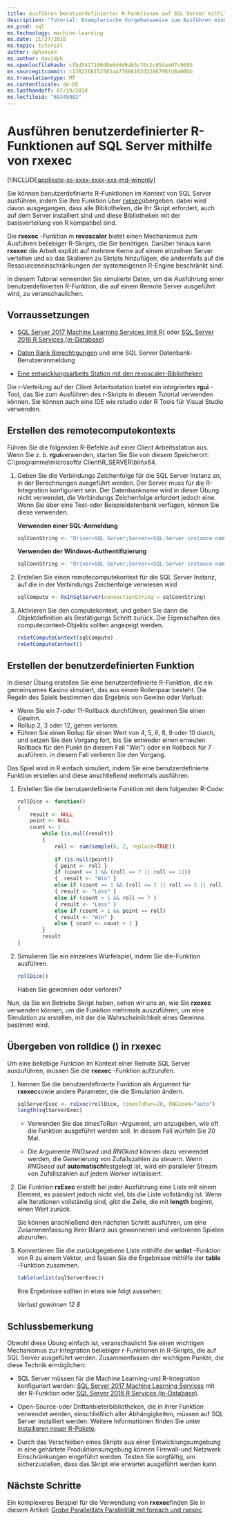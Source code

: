 ```yaml
---
title: Ausführen benutzerdefinierter R-Funktionen auf SQL Server mithilfe von revoscaler rxexec
description: 'Tutorial: Exemplarische Vorgehensweise zum Ausführen eines benutzerdefinierten R-Skripts auf SQL Server mithilfe von revoscaler-Funktionen.'
ms.prod: sql
ms.technology: machine-learning
ms.date: 11/27/2018
ms.topic: tutorial
author: dphansen
ms.author: davidph
ms.openlocfilehash: cfbd5417106d8e6ddd0ab5c76c2c05dae07c0605
ms.sourcegitcommit: c1382268152585aa77688162d2286798fd8a06bb
ms.translationtype: MT
ms.contentlocale: de-DE
ms.lasthandoff: 07/19/2019
ms.locfileid: "68345982"
---
```

# <a name="run-custom-r-functions-on-sql-server-using-rxexec"></a>Ausführen benutzerdefinierter R-Funktionen auf SQL Server mithilfe von rxexec
[!INCLUDE[appliesto-ss-xxxx-xxxx-xxx-md-winonly](../../includes/appliesto-ss-xxxx-xxxx-xxx-md-winonly.md)]

Sie können benutzerdefinierte R-Funktionen im Kontext von SQL Server ausführen, indem Sie Ihre Funktion über [rxexec](https://docs.microsoft.com/machine-learning-server/r-reference/revoscaler/rxexec)übergeben. dabei wird davon ausgegangen, dass alle Bibliotheken, die Ihr Skript erfordert, auch auf dem Server installiert sind und diese Bibliotheken mit der basisverteilung von R kompatibel sind. 

Die **rxexec** -Funktion in **revoscaler** bietet einen Mechanismus zum Ausführen beliebiger R-Skripts, die Sie benötigen. Darüber hinaus kann **rxexec** die Arbeit explizit auf mehrere Kerne auf einem einzelnen Server verteilen und so das Skalieren zu Skripts hinzufügen, die andernfalls auf die Ressourceneinschränkungen der systemeigenen R-Engine beschränkt sind.

In diesem Tutorial verwenden Sie simulierte Daten, um die Ausführung einer benutzerdefinierten R-Funktion, die auf einem Remote Server ausgeführt wird, zu veranschaulichen.

## <a name="prerequisites"></a>Vorraussetzungen

+ [SQL Server 2017 Machine Learning Services (mit R)](../install/sql-machine-learning-services-windows-install.md) oder [SQL Server 2016 R Services (in-Database)](../install/sql-r-services-windows-install.md)
  
+ [Daten Bank Berechtigungen](../security/user-permission.md) und eine SQL Server Datenbank-Benutzeranmeldung

+ [Eine entwicklungsarbeits Station mit den revoscaler-Bibliotheken](../r/set-up-a-data-science-client.md)

Die r-Verteilung auf der Client Arbeitsstation bietet ein integriertes **rgui** -Tool, das Sie zum Ausführen des r-Skripts in diesem Tutorial verwenden können. Sie können auch eine IDE wie rstudio oder R Tools für Visual Studio verwenden.

## <a name="create-the-remote-compute-context"></a>Erstellen des remotecomputekontexts

Führen Sie die folgenden R-Befehle auf einer Client Arbeitsstation aus. Wenn Sie z. b. **rgui**verwenden, starten Sie Sie von diesem Speicherort: C:\programme\microsoft\r Client\R_SERVER\bin\x64\.

1. Geben Sie die Verbindungs Zeichenfolge für die SQL Server Instanz an, in der Berechnungen ausgeführt werden. Der Server muss für die R-Integration konfiguriert sein. Der Datenbankname wird in dieser Übung nicht verwendet, die Verbindungs Zeichenfolge erfordert jedoch eine. Wenn Sie über eine Test-oder Beispieldatenbank verfügen, können Sie diese verwenden.

    **Verwenden einer SQL-Anmeldung**

    ```R
    sqlConnString <- "Driver=SQL Server;Server=<SQL-Server-instance-name>; Database=<database-name>;Uid=<SQL-user-name>;Pwd=<password>"
    ```

    **Verwenden der Windows-Authentifizierung**

    ```R
    sqlConnString <- "Driver=SQL Server;Server=<SQL-Server-instance-name>;Database=<database-name>;Trusted_Connection=True"
    ```

2. Erstellen Sie einen remotecomputekontext für die SQL Server Instanz, auf die in der Verbindungs Zeichenfolge verwiesen wird

    ```R
    sqlCompute <- RxInSqlServer(connectionString = sqlConnString)
    ```

3. Aktivieren Sie den computekontext, und geben Sie dann die Objektdefinition als Bestätigungs Schritt zurück. Die Eigenschaften des computecontext-Objekts sollten angezeigt werden.

    ```R
    rxSetComputeContext(sqlCompute)
    rxGetComputeContext()
    ```

## <a name="create-the-custom-function"></a>Erstellen der benutzerdefinierten Funktion

In dieser Übung erstellen Sie eine benutzerdefinierte R-Funktion, die ein gemeinsames Kasino simuliert, das aus einem Rollenpaar besteht. Die Regeln des Spiels bestimmen das Ergebnis von Gewinn oder Verlust:

+ Wenn Sie ein 7-oder 11-Rollback durchführen, gewinnen Sie einen Gewinn.
+ Rollup 2, 3 oder 12, gehen verloren.
+ Führen Sie einen Rollup für einen Wert von 4, 5, 6, 8, 9 oder 10 durch, und setzen Sie den Vorgang fort, bis Sie entweder einen erneuten Rollback für den Punkt (in diesem Fall "Win") oder ein Rollback für 7 ausführen. in diesem Fall verlieren Sie den Vorgang.

Das Spiel wird in R einfach simuliert, indem Sie eine benutzerdefinierte Funktion erstellen und diese anschließend mehrmals ausführen.

1.  Erstellen Sie die benutzerdefinierte Funktion mit dem folgenden R-Code:
  
    ```R
    rollDice <- function()
    {
        result <- NULL
        point <- NULL
        count <- 1
            while (is.null(result))
            {
                roll <- sum(sample(6, 2, replace=TRUE))
  
                if (is.null(point))
                { point <- roll }
                if (count == 1 && (roll == 7 || roll == 11))
                {  result <- "Win" }
                else if (count == 1 && (roll == 2 || roll == 3 || roll == 12))
                { result <- "Loss" }
                else if (count > 1 && roll == 7 )
                { result <- "Loss" }
                else if (count > 1 && point == roll)
                { result <- "Win" }
                else { count <- count + 1 }
            }
            result
    }
    ```
  
2.  Simulieren Sie ein einzelnes Würfelspiel, indem Sie die-Funktion ausführen.
  
    ```R
    rollDice()
    ```
  
    Haben Sie gewonnen oder verloren?
  
Nun, da Sie ein Betriebs Skript haben, sehen wir uns an, wie Sie **rxexec** verwenden können, um die Funktion mehrmals auszuführen, um eine Simulation zu erstellen, mit der die Wahrscheinlichkeit eines Gewinns bestimmt wird.

## <a name="pass-rolldice-in-rxexec"></a>Übergeben von rolldice () in rxexec

Um eine beliebige Funktion im Kontext einer Remote SQL Server auszuführen, müssen Sie die **rxexec** -Funktion aufzurufen.

1. Nennen Sie die benutzerdefinierte Funktion als Argument für **rxexec**sowie andere Parameter, die die Simulation ändern.
  
    ```R
    sqlServerExec <- rxExec(rollDice, timesToRun=20, RNGseed="auto")
    length(sqlServerExec)
    ```
  
    + Verwenden Sie das *timesToRun* -Argument, um anzugeben, wie oft die Funktion ausgeführt werden soll.  In diesem Fall würfeln Sie 20 Mal.
  
    + Die Argumente *RNGseed* und *RNGkind* können dazu verwendet werden, die Generierung von Zufallszahlen zu steuern. Wenn *RNGseed* auf **automatisch**festgelegt ist, wird ein paralleler Stream von Zufallszahlen auf jedem Worker initialisiert.
  
2. Die Funktion **rxExec** erstellt bei jeder Ausführung eine Liste mit einem Element, es passiert jedoch nicht viel, bis die Liste vollständig ist. Wenn alle Iterationen vollständig sind, gibt die Zeile, die mit **length** beginnt, einen Wert zurück.
  
    Sie können anschließend den nächsten Schritt ausführen, um eine Zusammenfassung Ihrer Bilanz aus gewonnenen und verlorenen Spielen abzurufen.
  
3. Konvertieren Sie die zurückgegebene Liste mithilfe der **unlist** -Funktion von R zu einem Vektor, und fassen Sie die Ergebnisse mithilfe der **table** -Funktion zusammen.
  
    ```R
    table(unlist(sqlServerExec))
    ```
  
    Ihre Ergebnisse sollten in etwa wie folgt aussehen:
  
     *Verlust gewinnen* *12 8*

## <a name="conclusion"></a>Schlussbemerkung

Obwohl diese Übung einfach ist, veranschaulicht Sie einen wichtigen Mechanismus zur Integration beliebiger r-Funktionen in R-Skripts, die auf SQL Server ausgeführt werden. Zusammenfassen der wichtigen Punkte, die diese Technik ermöglichen:

+ SQL Server müssen für die Machine Learning-und R-Integration konfiguriert werden: [SQL Server 2017 Machine Learning Services](../install/sql-machine-learning-services-windows-install.md) mit der R-Funktion oder [SQL Server 2016 R Services (in-Database)](../install/sql-r-services-windows-install.md).

+ Open-Source-oder Drittanbieterbibliotheken, die in ihrer Funktion verwendet werden, einschließlich aller Abhängigkeiten, müssen auf SQL Server installiert werden. Weitere Informationen finden Sie unter [Installieren neuer R-Pakete](../r/install-additional-r-packages-on-sql-server.md).

+ Durch das Verschieben eines Skripts aus einer Entwicklungsumgebung in eine gehärtete Produktionsumgebung können Firewall-und Netzwerk Einschränkungen eingeführt werden. Testen Sie sorgfältig, um sicherzustellen, dass das Skript wie erwartet ausgeführt werden kann.

## <a name="next-steps"></a>Nächste Schritte

Ein komplexeres Beispiel für die Verwendung von **rxexec**finden Sie in diesem Artikel: [Grobe Parallelitäts Parallelität mit foreach und rxexec](https://blog.revolutionanalytics.com/2015/04/coarse-grain-parallelism-with-foreach-and-rxexec.html)
